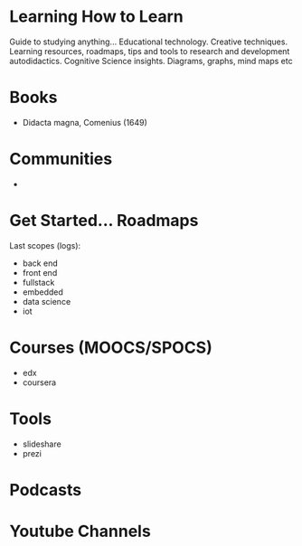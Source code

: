 # Learning How to Learn
Guide to studying anything... Educational technology. Creative techniques. Learning resources, roadmaps, tips and tools to research and development autodidactics. Cognitive Science insights. Diagrams, graphs, mind maps etc 

# Books
- Didacta magna, Comenius (1649)

# Communities
- 

# Get Started... Roadmaps
Last scopes (logs):
- back end
- front end
- fullstack
- embedded
- data science
- iot

# Courses (MOOCS/SPOCS)
- edx
- coursera

# Tools
- slideshare
- prezi

# Podcasts

# Youtube Channels

